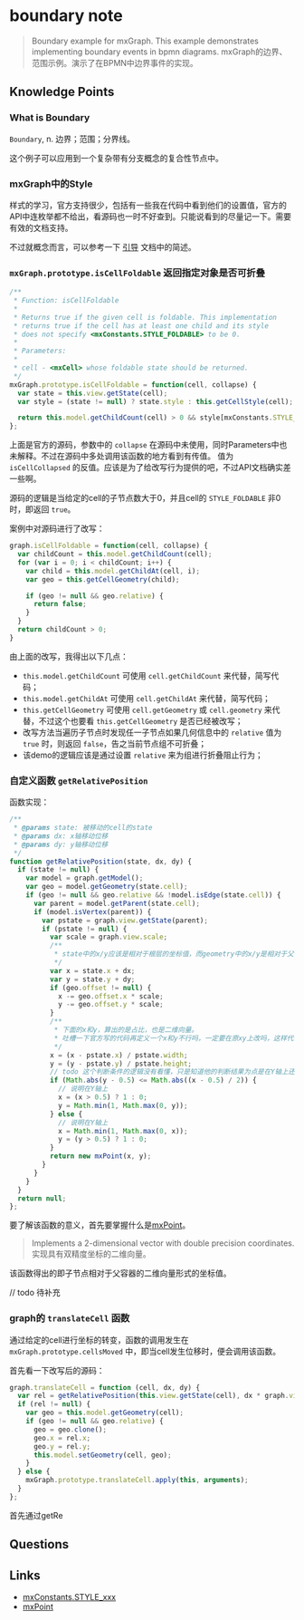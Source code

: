 # boundary note

> Boundary example for mxGraph. This example demonstrates implementing boundary events in bpmn diagrams.
> mxGraph的边界、范围示例。演示了在BPMN中边界事件的实现。

## Knowledge Points

### What is Boundary

`Boundary`, n. 边界；范围；分界线。

这个例子可以应用到一个复杂带有分支概念的复合性节点中。

### mxGraph中的Style

样式的学习，官方支持很少，包括有一些我在代码中看到他们的设置值，官方的API中连枚举都不给出，看源码也一时不好查到。只能说看到的尽量记一下。需要有效的文档支持。

不过就概念而言，可以参考一下 [引导](https://jgraph.github.io/mxgraph/docs/manual.html#3.1.3.1) 文档中的简述。

### `mxGraph.prototype.isCellFoldable` 返回指定对象是否可折叠

```javascript
/**
 * Function: isCellFoldable
 * 
 * Returns true if the given cell is foldable. This implementation
 * returns true if the cell has at least one child and its style
 * does not specify <mxConstants.STYLE_FOLDABLE> to be 0.
 * 
 * Parameters:
 * 
 * cell - <mxCell> whose foldable state should be returned.
 */
mxGraph.prototype.isCellFoldable = function(cell, collapse) {
  var state = this.view.getState(cell);
  var style = (state != null) ? state.style : this.getCellStyle(cell);

  return this.model.getChildCount(cell) > 0 && style[mxConstants.STYLE_FOLDABLE] != 0;
};
```

上面是官方的源码，参数中的 `collapse` 在源码中未使用，同时Parameters中也未解释。不过在源码中多处调用该函数的地方看到有传值。
值为 `isCellCollapsed` 的反值。应该是为了给改写行为提供的吧，不过API文档确实差一些啊。

源码的逻辑是当给定的cell的子节点数大于0，并且cell的 `STYLE_FOLDABLE` 非0时，即返回 `true`。

案例中对源码进行了改写：

```javascript
graph.isCellFoldable = function(cell, collapse) {
  var childCount = this.model.getChildCount(cell);
  for (var i = 0; i < childCount; i++) {
    var child = this.model.getChildAt(cell, i);
    var geo = this.getCellGeometry(child);

    if (geo != null && geo.relative) {
      return false;
    }
  } 
  return childCount > 0;
}
```

由上面的改写，我得出以下几点：

* `this.model.getChildCount` 可使用 `cell.getChildCount` 来代替，简写代码；
* `this.model.getChildAt` 可使用 `cell.getChildAt` 来代替，简写代码；
* `this.getCellGeometry` 可使用 `cell.getGeometry` 或 `cell.geometry` 来代替，不过这个也要看 `this.getCellGeometry` 是否已经被改写；
* 改写方法当遍历子节点时发现任一子节点如果几何信息中的 `relative` 值为 `true` 时，则返回 `false`，告之当前节点组不可折叠；
* 该demo的逻辑应该是通过设置 `relative` 来为组进行折叠阻止行为；

### 自定义函数 `getRelativePosition`

函数实现：

```javascript
/**
 * @params state: 被移动的cell的state
 * @params dx: x轴移动位移
 * @params dy: y轴移动位移
 */
function getRelativePosition(state, dx, dy) {
  if (state != null) {
    var model = graph.getModel();
    var geo = model.getGeometry(state.cell);
    if (geo != null && geo.relative && !model.isEdge(state.cell)) {
      var parent = model.getParent(state.cell);
      if (model.isVertex(parent)) {
        var pstate = graph.view.getState(parent);
        if (pstate != null) {
          var scale = graph.view.scale;
          /**
           * state中的x/y应该是相对于根层的坐标值，而geometry中的x/y是相对于父容器的向量偏移。
           */
          var x = state.x + dx;
          var y = state.y + dy;
          if (geo.offset != null) {
            x -= geo.offset.x * scale;
            y -= geo.offset.y * scale;
          }
          /**
           * 下面的x和y，算出的是占比，也是二维向量。
           * 吐槽一下官方写的代码再定义一个x和y不行吗，一定要在原xy上改吗，这样代码很不明确。
           */
          x = (x - pstate.x) / pstate.width;
          y = (y - pstate.y) / pstate.height;
          // todo 这个判断条件的逻辑没有看懂，只是知道他的判断结果为点是在Y轴上还是X轴上
          if (Math.abs(y - 0.5) <= Math.abs((x - 0.5) / 2)) {
            // 说明在Y轴上
            x = (x > 0.5) ? 1 : 0;
            y = Math.min(1, Math.max(0, y));
          } else {
            // 说明在Y轴上
            x = Math.min(1, Math.max(0, x));
            y = (y > 0.5) ? 1 : 0;
          }
          return new mxPoint(x, y);
        }
      }
    }
  }
  return null;
};
```

要了解该函数的意义，首先要掌握什么是[mxPoint](https://jgraph.github.io/mxgraph/docs/js-api/files/util/mxPoint-js.html#mxPoint)。

> Implements a 2-dimensional vector with double precision coordinates.
> 实现具有双精度坐标的二维向量。

该函数得出的即子节点相对于父容器的二维向量形式的坐标值。

// todo 待补充

### graph的 `translateCell` 函数

通过给定的cell进行坐标的转变，函数的调用发生在 `mxGraph.prototype.cellsMoved` 中，即当cell发生位移时，便会调用该函数。

首先看一下改写后的源码：

```javascript
graph.translateCell = function (cell, dx, dy) {
  var rel = getRelativePosition(this.view.getState(cell), dx * graph.view.scale, dy * graph.view.scale);
  if (rel != null) {
    var geo = this.model.getGeometry(cell);
    if (geo != null && geo.relative) {
      geo = geo.clone();
      geo.x = rel.x;
      geo.y = rel.y;
      this.model.setGeometry(cell, geo);
    }
  } else {
    mxGraph.prototype.translateCell.apply(this, arguments);
  }
};
```

首先通过getRe

## Questions

## Links

* [mxConstants.STYLE_xxx](https://jgraph.github.io/mxgraph/docs/manual.html#3.1.3.1)
* [mxPoint](https://jgraph.github.io/mxgraph/docs/js-api/files/util/mxPoint-js.html#mxPoint)